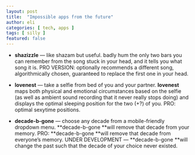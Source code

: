 ```yaml
---
layout: post
title:  "Impossible apps from the future"
author: eli
categories: [ tech, apps ]
tags: [ silly ]
featured: false
---
```


* **shazizzle** — like shazam but useful. badly hum the only two bars you can remember from the song stuck in your head, and it tells you what song it is. PRO VERSION: optionally recommends a different song, algorithmically chosen, guaranteed to replace the first one in your head.

* **lovenest** — take a selfie from bed of you and your partner. **lovenest** maps both physical and emotional circumstances based on the selfie (as well as ambient sound recording that it never really stops doing) and displays the optimal sleeping position for the two (+?) of you. PRO: optimal sexytime positions.

* **decade-b-gone** — choose any decade from a mobile-friendly dropdown menu. **decade-b-gone **will remove that decade from your memory. PRO: **decade-b-gone **will remove that decade from everyone’s memory. UNDER DEVELOPMENT — **decade-b-gone **will change the past such that the decade of your choice never existed.

